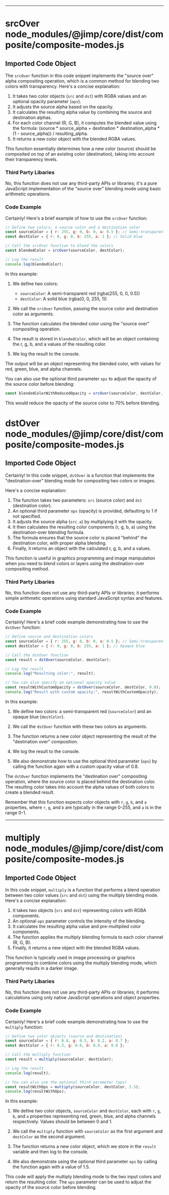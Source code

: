 

  

  
---
# srcOver node_modules/@jimp/core/dist/composite/composite-modes.js
## Imported Code Object
The `srcOver` function in this code snippet implements the "source over" alpha compositing operation, which is a common method for blending two colors with transparency. Here's a concise explanation:

1. It takes two color objects (`src` and `dst`) with RGBA values and an optional opacity parameter (`ops`).
2. It adjusts the source alpha based on the opacity.
3. It calculates the resulting alpha value by combining the source and destination alphas.
4. For each color channel (R, G, B), it computes the blended value using the formula: (source * source_alpha + destination * destination_alpha * (1 - source_alpha)) / resulting_alpha.
5. It returns a new color object with the blended RGBA values.

This function essentially determines how a new color (source) should be composited on top of an existing color (destination), taking into account their transparency levels.

### Third Party Libaries

No, this function does not use any third-party APIs or libraries; it's a pure JavaScript implementation of the "source over" blending mode using basic arithmetic operations.

### Code Example

Certainly! Here's a brief example of how to use the `srcOver` function:

```javascript
// Define two colors: a source color and a destination color
const sourceColor = { r: 255, g: 0, b: 0, a: 0.5 }; // Semi-transparent red
const destColor = { r: 0, g: 0, b: 255, a: 1 }; // Solid blue

// Call the srcOver function to blend the colors
const blendedColor = srcOver(sourceColor, destColor);

// Log the result
console.log(blendedColor);
```

In this example:

1. We define two colors:
   - `sourceColor`: A semi-transparent red (rgba(255, 0, 0, 0.5))
   - `destColor`: A solid blue (rgba(0, 0, 255, 1))

2. We call the `srcOver` function, passing the source color and destination color as arguments.

3. The function calculates the blended color using the "source over" compositing operation.

4. The result is stored in `blendedColor`, which will be an object containing the r, g, b, and a values of the resulting color.

5. We log the result to the console.

The output will be an object representing the blended color, with values for red, green, blue, and alpha channels.

You can also use the optional third parameter `ops` to adjust the opacity of the source color before blending:

```javascript
const blendedColorWithReducedOpacity = srcOver(sourceColor, destColor, 0.7);
```

This would reduce the opacity of the source color to 70% before blending.

# dstOver node_modules/@jimp/core/dist/composite/composite-modes.js
## Imported Code Object
Certainly! In this code snippet, `dstOver` is a function that implements the "destination-over" blending mode for compositing two colors or images.

Here's a concise explanation:

1. The function takes two parameters: `src` (source color) and `dst` (destination color).
2. An optional third parameter `ops` (opacity) is provided, defaulting to 1 if not specified.
3. It adjusts the source alpha (`src.a`) by multiplying it with the opacity.
4. It then calculates the resulting color components (r, g, b, a) using the destination-over blending formula.
5. The formula ensures that the source color is placed "behind" the destination color, with proper alpha blending.
6. Finally, it returns an object with the calculated r, g, b, and a values.

This function is useful in graphics programming and image manipulation when you need to blend colors or layers using the destination-over compositing method.

### Third Party Libaries

No, this function does not use any third-party APIs or libraries; it performs simple arithmetic operations using standard JavaScript syntax and features.

### Code Example

Certainly! Here's a brief code example demonstrating how to use the `dstOver` function:

```javascript
// Define source and destination colors
const sourceColor = { r: 255, g: 0, b: 0, a: 0.5 }; // Semi-transparent red
const destColor = { r: 0, g: 0, b: 255, a: 1 }; // Opaque blue

// Call the dstOver function
const result = dstOver(sourceColor, destColor);

// Log the result
console.log("Resulting color:", result);

// You can also specify an optional opacity value
const resultWithCustomOpacity = dstOver(sourceColor, destColor, 0.8);
console.log("Result with custom opacity:", resultWithCustomOpacity);
```

In this example:

1. We define two colors: a semi-transparent red (`sourceColor`) and an opaque blue (`destColor`).

2. We call the `dstOver` function with these two colors as arguments.

3. The function returns a new color object representing the result of the "destination over" composition.

4. We log the result to the console.

5. We also demonstrate how to use the optional third parameter (`ops`) by calling the function again with a custom opacity value of 0.8.

The `dstOver` function implements the "destination over" compositing operation, where the source color is placed behind the destination color. The resulting color takes into account the alpha values of both colors to create a blended result.

Remember that this function expects color objects with `r`, `g`, `b`, and `a` properties, where `r`, `g`, and `b` are typically in the range 0-255, and `a` is in the range 0-1.

---
# multiply node_modules/@jimp/core/dist/composite/composite-modes.js
## Imported Code Object
In this code snippet, `multiply` is a function that performs a blend operation between two color values (`src` and `dst`) using the multiply blending mode. Here's a concise explanation:

1. It takes two objects (`src` and `dst`) representing colors with RGBA components.
2. An optional `ops` parameter controls the intensity of the blending.
3. It calculates the resulting alpha value and pre-multiplied color components.
4. The function applies the multiply blending formula to each color channel (R, G, B).
5. Finally, it returns a new object with the blended RGBA values.

This function is typically used in image processing or graphics programming to combine colors using the multiply blending mode, which generally results in a darker image.

### Third Party Libaries

No, this function does not use any third-party APIs or libraries; it performs calculations using only native JavaScript operations and object properties.

### Code Example

Certainly! Here's a brief code example demonstrating how to use the `multiply` function:

```javascript
// Define two color objects (source and destination)
const sourceColor = { r: 0.8, g: 0.5, b: 0.2, a: 0.7 };
const destColor = { r: 0.3, g: 0.6, b: 0.9, a: 0.8 };

// Call the multiply function
const result = multiply(sourceColor, destColor);

// Log the result
console.log(result);

// You can also use the optional third parameter (ops)
const resultWithOps = multiply(sourceColor, destColor, 1.5);
console.log(resultWithOps);
```

In this example:

1. We define two color objects, `sourceColor` and `destColor`, each with `r`, `g`, `b`, and `a` properties representing red, green, blue, and alpha channels respectively. Values should be between 0 and 1.

2. We call the `multiply` function with `sourceColor` as the first argument and `destColor` as the second argument.

3. The function returns a new color object, which we store in the `result` variable and then log to the console.

4. We also demonstrate using the optional third parameter `ops` by calling the function again with a value of 1.5.

This code will apply the multiply blending mode to the two input colors and return the resulting color. The `ops` parameter can be used to adjust the opacity of the source color before blending.


  

  